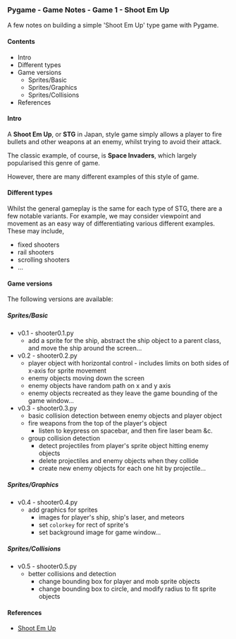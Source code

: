 ### Pygame - Game Notes - Game 1 - Shoot Em Up

A few notes on building a simple 'Shoot Em Up' type game with Pygame.

#### Contents
* Intro
* Different types
* Game versions
  * Sprites/Basic
  * Sprites/Graphics 
  * Sprites/Collisions
* References

#### Intro
A **Shoot Em Up**, or **STG** in Japan, style game simply allows a player to fire bullets and other weapons at an enemy, whilst trying to avoid their attack.

The classic example, of course, is **Space Invaders**, which largely popularised this genre of game.

However, there are many different examples of this style of game.

#### Different types
Whilst the general gameplay is the same for each type of STG, there are a few notable variants. For example, we may consider viewpoint and movement as an easy way of differentiating various different examples. These may include,

  * fixed shooters
  * rail shooters
  * scrolling shooters
  * ...

#### Game versions
The following versions are available:

##### Sprites/Basic
  * v0.1 - shooter0.1.py
    * add a sprite for the ship, abstract the ship object to a parent class, and move the ship around the screen...
  * v0.2 - shooter0.2.py
    * player object with horizontal control - includes limits on both sides of x-axis for sprite movement
    * enemy objects moving down the screen
    * enemy objects have random path on x and y axis
    * enemy objects recreated as they leave the game bounding of the game window...
  * v0.3 - shooter0.3.py
    * basic collision detection between enemy objects and player object
    * fire weapons from the top of the player's object
      * listen to keypress on spacebar, and then fire laser beam &c.
    * group collision detection
      * detect projectiles from player's sprite object hitting enemy objects
      * delete projectiles and enemy objects when they collide
      * create new enemy objects for each one hit by projectile...

##### Sprites/Graphics
  * v0.4 - shooter0.4.py
    * add graphics for sprites
        * images for player's ship, ship's laser, and meteors
        * set `colorkey` for rect of sprite's
        * set background image for game window...

##### Sprites/Collisions
  * v0.5 - shooter0.5.py
    * better collisions and detection
        * change bounding box for player and mob sprite objects
        * change bounding box to circle, and modify radius to fit sprite objects

#### References
* [Shoot Em Up](https://en.wikipedia.org/wiki/Shoot_'em_up)
